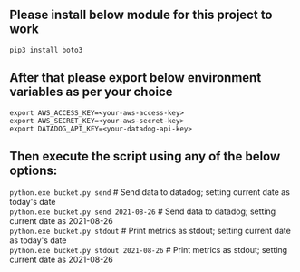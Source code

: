 ## Please install below module for this project to work

`pip3 install boto3`

## After that please export below environment variables as per your choice

`export AWS_ACCESS_KEY=<your-aws-access-key>`  
`export AWS_SECRET_KEY=<your-aws-secret-key>`  
`export DATADOG_API_KEY=<your-datadog-api-key>`

## Then execute the script using any of the below options:

`python.exe bucket.py send` # Send data to datadog; setting current date as today's date  
`python.exe bucket.py send 2021-08-26` # Send data to datadog; setting current date as 2021-08-26  
`python.exe bucket.py stdout` # Print metrics as stdout; setting current date as today's date  
`python.exe bucket.py stdout 2021-08-26` # Print metrics as stdout; setting current date as 2021-08-26

